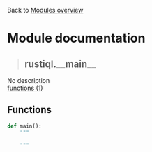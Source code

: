 Back to [Modules overview](https://github.com/pyrustic/rustiql/blob/master/docs/modules/README.md)
  
# Module documentation
>## rustiql.\_\_main\_\_
No description
<br>
[functions (1)](https://github.com/pyrustic/rustiql/blob/master/docs/modules/content/rustiql.__main__/functions.md)


## Functions
```python
def main():
    """
    
    """

```

